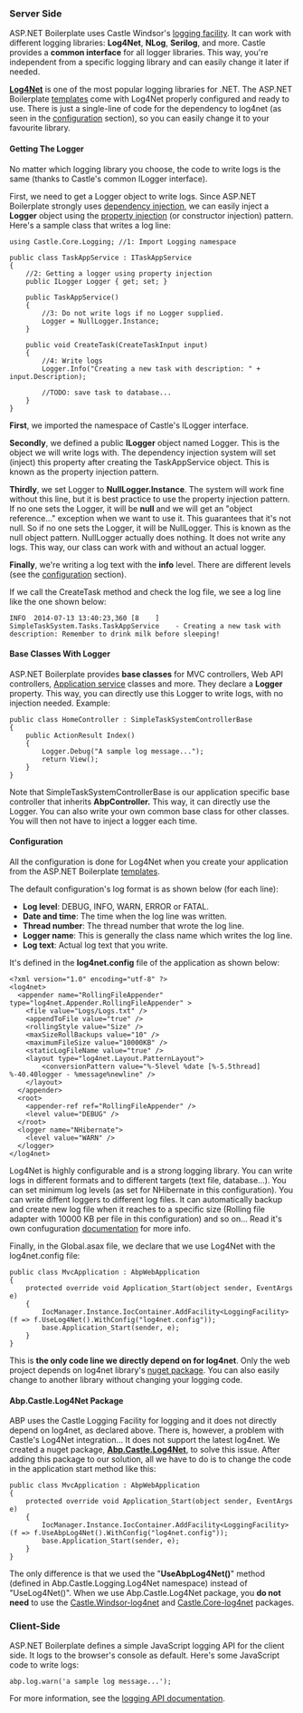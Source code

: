 ### Server Side

ASP.NET Boilerplate uses Castle Windsor's [logging
facility](http://docs.castleproject.org/Windsor.Logging-Facility.ashx).
It can work with different logging libraries: **Log4Net**, **NLog**,
**Serilog**, and more. Castle provides a **common interface** for all
logger libraries. This way, you're independent from a specific logging library
and can easily change it later if needed.

**[Log4Net](http://logging.apache.org/log4net/)** is one of the most
popular logging libraries for .NET. The ASP.NET Boilerplate
[templates](/Templates) come with Log4Net properly configured and ready to use. 
There is just a single-line of code for the dependency to log4net (as
seen in the [configuration](#config) section), so you can easily change it to
your favourite library.

#### Getting The Logger

No matter which logging library you choose, the code to write logs is the
same (thanks to Castle's common ILogger interface).

First, we need to get a Logger object to write logs. Since ASP.NET
Boilerplate strongly uses [dependency
injection](/Pages/Documents/Dependency-Injection), we can easily inject
a **Logger** object using the [property
injection](/Pages/Documents/Dependency-Injection#property-injection-pattern)
(or constructor injection) pattern. Here's a sample class that writes a log
line:

    using Castle.Core.Logging; //1: Import Logging namespace

    public class TaskAppService : ITaskAppService
    {    
        //2: Getting a logger using property injection
        public ILogger Logger { get; set; }

        public TaskAppService()
        {
            //3: Do not write logs if no Logger supplied.
            Logger = NullLogger.Instance;
        }

        public void CreateTask(CreateTaskInput input)
        {
            //4: Write logs
            Logger.Info("Creating a new task with description: " + input.Description);

            //TODO: save task to database...
        }
    }

**First**, we imported the namespace of Castle's ILogger interface.

**Secondly**, we defined a public **ILogger** object named Logger. This is
the object we will write logs with. The dependency injection system will set
(inject) this property after creating the TaskAppService object. This is
known as the property injection pattern.

**Thirdly**, we set Logger to **NullLogger.Instance**. The system will work
fine without this line, but it is best practice to use the property injection
pattern. If no one sets the Logger, it will be **null** and we will get an
"object reference..." exception when we want to use it. This guarantees
that it's not null. So if no one sets the Logger, it will be
NullLogger. This is known as the null object pattern. NullLogger actually
does nothing. It does not write any logs. This way, our class can work with and
without an actual logger.

**Finally**, we're writing a log text with the **info** level.
There are different levels (see the [configuration](#config) section).

If we call the CreateTask method and check the log file, we see a log
line like the one shown below:

    INFO  2014-07-13 13:40:23,360 [8    ] SimpleTaskSystem.Tasks.TaskAppService    - Creating a new task with description: Remember to drink milk before sleeping!

#### Base Classes With Logger

ASP.NET Boilerplate provides **base classes** for MVC controllers, Web
API controllers, [Application
service](/Pages/Documents/Application-Services) classes and more. They
declare a **Logger** property. This way, you can directly use this Logger to
write logs, with no injection needed. Example:

    public class HomeController : SimpleTaskSystemControllerBase
    {
        public ActionResult Index()
        { 
            Logger.Debug("A sample log message...");
            return View();
        }
    }

Note that SimpleTaskSystemControllerBase is our application specific
base controller that inherits **AbpController.** This way, it can directly
use the Logger. You can also write your own common base class for other
classes. You will then not have to inject a logger each time.

#### Configuration

All the configuration is done for Log4Net when you create your application
from the ASP.NET Boilerplate [templates](/Templates).

The default configuration's log format is as shown below (for each line):

-   **Log level**: DEBUG, INFO, WARN, ERROR or FATAL.
-   **Date and time**: The time when the log line was written.
-   **Thread number**: The thread number that wrote the log line.
-   **Logger name**: This is generally the class name which writes the
    log line.
-   **Log text**: Actual log text that you write.

It's defined in the **log4net.config** file of the application as shown
below:

    <?xml version="1.0" encoding="utf-8" ?>
    <log4net>
      <appender name="RollingFileAppender" type="log4net.Appender.RollingFileAppender" >
        <file value="Logs/Logs.txt" />
        <appendToFile value="true" />
        <rollingStyle value="Size" />
        <maxSizeRollBackups value="10" />
        <maximumFileSize value="10000KB" />
        <staticLogFileName value="true" />
        <layout type="log4net.Layout.PatternLayout">
            <conversionPattern value="%-5level %date [%-5.5thread] %-40.40logger - %message%newline" />
        </layout>
      </appender>
      <root>
        <appender-ref ref="RollingFileAppender" />
        <level value="DEBUG" />
      </root>
      <logger name="NHibernate">
        <level value="WARN" />
      </logger>
    </log4net>

Log4Net is highly configurable and is a strong logging library. You can write
logs in different formats and to different targets (text file,
database...). You can set minimum log levels (as set for NHibernate in
this configuration). You can write diffent loggers to different log
files. It can automatically backup and create new log file when it
reaches to a specific size (Rolling file adapter with 10000 KB per file
in this configuration) and so on... Read it's own confuguration
[documentation](http://logging.apache.org/log4net/release/config-examples.html)
for more info.

Finally, in the Global.asax file, we declare that we use Log4Net with the
log4net.config file:

    public class MvcApplication : AbpWebApplication
    {
        protected override void Application_Start(object sender, EventArgs e)
        {
            IocManager.Instance.IocContainer.AddFacility<LoggingFacility>(f => f.UseLog4Net().WithConfig("log4net.config"));
            base.Application_Start(sender, e);
        }
    }

This is **the only code line we directly depend on for log4net**. Only
the web project depends on log4net library's [nuget
package](https://www.nuget.org/packages/log4net/). You can also easily
change to another library without changing your logging code.

#### Abp.Castle.Log4Net Package

ABP uses the Castle Logging Facility for logging and it does not directly
depend on log4net, as declared above. There is, however, a problem with
Castle's Log4Net integration... It does not support the latest log4net. We
created a nuget package,
[**Abp.Castle.Log4Net**](http://nuget.org/packages/Abp.Castle.Log4Net),
to solve this issue. After adding this package to our solution, all we
have to do is to change the code in the application start method like this:

    public class MvcApplication : AbpWebApplication
    {
        protected override void Application_Start(object sender, EventArgs e)
        {
            IocManager.Instance.IocContainer.AddFacility<LoggingFacility>(f => f.UseAbpLog4Net().WithConfig("log4net.config"));
            base.Application_Start(sender, e);
        }
    }

The only difference is that we used the "**UseAbpLog4Net()**" method
(defined in Abp.Castle.Logging.Log4Net namespace) instead of
"UseLog4Net()". When we use Abp.Castle.Log4Net package, you **do not
need** to use the
[Castle.Windsor-log4net](https://www.nuget.org/packages/Castle.Windsor-log4net)
and
[Castle.Core-log4net](https://www.nuget.org/packages/Castle.Core-log4net/)
packages.

### Client-Side

ASP.NET Boilerplate defines a simple JavaScript logging API for the client
side. It logs to the browser's console as default. Here's some JavaScript code to
write logs:

    abp.log.warn('a sample log message...');

For more information, see the [logging API
documentation](/Pages/Documents/Javascript-API/Logging).
